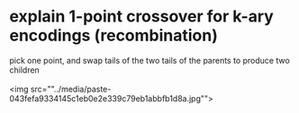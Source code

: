 # explain 1-point crossover for k-ary encodings (recombination)
pick one point, and swap tails of the two tails of the parents to produce two children<br><br><img src=""../media/paste-043fefa9334145c1eb0e2e339c79eb1abbfb1d8a.jpg"">
